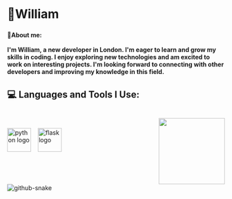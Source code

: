 <h1 align="left">🧗William</h1>

###

<h4 align="left">💫About me:<br><br>I'm William, a new developer in London. I'm eager to learn and grow my skills in coding. I enjoy exploring new technologies and am excited to work on interesting projects. I'm looking forward to connecting with other developers and improving my knowledge in this field.</h4>


  

<h2>💻 Languages and Tools I Use:</h2>


<br clear="both">

<img align="right" height="153" src="https://media1.tenor.com/m/5IW2P62ENCAAAAAd/sharingan-naruto.gif"  />

###



<div align="left">
  <img src="https://cdn.jsdelivr.net/gh/devicons/devicon/icons/python/python-original.svg" height="55" alt="python logo"  />
  <img width="8" />
  <img src="https://cdn.jsdelivr.net/gh/devicons/devicon/icons/flask/flask-original.svg" height="55" alt="flask logo"  />
</div>

###

<br clear="both">

<picture>
  <source media="(prefers-color-scheme: dark)" srcset="https://raw.githubusercontent.com/tobiasmeyhoefer/tobiasmeyhoefer/output/github-snake-dark.svg" />
  <source media="(prefers-color-scheme: light)" srcset="https://raw.githubusercontent.com/tobiasmeyhoefer/tobiasmeyhoefer/output/github-snake.svg" />
  <img alt="github-snake" src="https://raw.githubusercontent.com/tobiasmeyhoefer/tobiasmeyhoefer/output/github-snake.svg" />
</picture>

###
